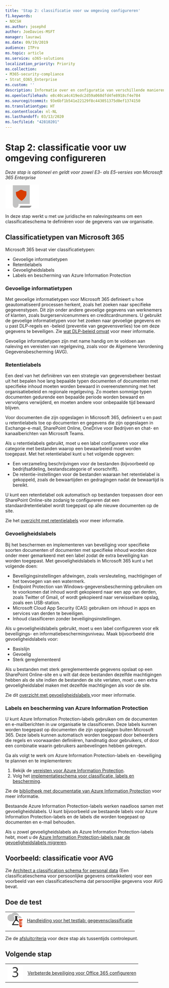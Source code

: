 ```yaml
---
title: 'Stap 2: classificatie voor uw omgeving configureren'
f1.keywords:
- NOCSH
ms.author: josephd
author: JoeDavies-MSFT
manager: laurawi
ms.date: 09/19/2019
audience: ITPro
ms.topic: article
ms.service: o365-solutions
localization_priority: Priority
ms.collection:
- M365-security-compliance
- Strat_O365_Enterprise
ms.custom: ''
description: Informatie over en configuratie van verschillende manieren om gegevens in uw organisatie te classificeren.
ms.openlocfilehash: e8c40ca4c419edc2d59a060dfd4fe8918cf4e784
ms.sourcegitcommit: 93e6bf1b541e22129f8c443051375d0ef1374150
ms.translationtype: HT
ms.contentlocale: nl-NL
ms.lasthandoff: 03/13/2020
ms.locfileid: "42810201"
---
```

# <a name="step-2-configure-classification-for-your-environment"></a>Stap 2: classificatie voor uw omgeving configureren

*Deze stap is optioneel en geldt voor zowel E3- als E5-versies van Microsoft 365 Enterprise*

![Fase 6: Gegevensbeveiliging](../media/deploy-foundation-infrastructure/infoprotection_icon-small.png)

In deze stap werkt u met uw juridische en nalevingsteams om een classificatieschema te definiëren voor de gegevens van uw organisatie.

## <a name="microsoft-365-classification-types"></a>Classificatietypen van Microsoft 365

Microsoft 365 bevat vier classificatietypen:

- Gevoelige informatietypen
- Retentielabels
- Gevoeligheidslabels
- Labels en bescherming van Azure Information Protection

### <a name="sensitive-information-types"></a>Gevoelige informatietypen

Met gevoelige informatietypen voor Microsoft 365 definieert u hoe geautomatiseerd processen herkent, zoals het zoeken naar specifieke gegevenstypen. Dit zijn onder andere gevoelige gegevens van werknemers of klanten, zoals burgerservicenummers en creditcardnummers. U gebruikt de gevoelige informatietypen voor het zoeken naar gevoelige gegevens en u past DLP-regels en -beleid (preventie van gegevensverlies) toe om deze gegevens te beveiligen. Zie [wat DLP-beleid omvat](https://docs.microsoft.com/office365/securitycompliance/data-loss-prevention-policies#what-a-dlp-policy-contains) voor meer informatie. 

Gevoelige informatietypen zijn met name handig om te voldoen aan naleving en vereisten van regelgeving, zoals voor de Algemene Verordening Gegevensbescherming (AVG).

### <a name="retention-labels"></a>Retentielabels

Een deel van het definiëren van een strategie van gegevensbeheer bestaat uit het bepalen hoe lang bepaalde typen documenten of documenten met specifieke inhoud moeten worden bewaard in overeenstemming met het organisatiebeleid en regionale regelgeving. Zo moeten sommige typen documenten gedurende een bepaalde periode worden bewaard en vervolgens verwijderd, en moeten andere voor onbepaalde tijd bewaard blijven.

Voor documenten die zijn opgeslagen in Microsoft 365, definieert u en past u retentielabels toe op documenten en gegevens die zijn opgeslagen in Exchange-e-mail, SharePoint Online, OneDrive voor Bedrijven en chat- en kanaalberichten van Microsoft Teams. 

Als u retentielabels gebruikt, moet u een label configureren voor elke categorie met bestanden waarop een bewaarbeleid moet worden toegepast. Met het retentielabel kunt u het volgende opgeven:

- Een verzameling beschrijvingen voor de bestanden (bijvoorbeeld op bedrijfsafdeling, bestandscategorie of voorschrift).
- De retentie-instellingen voor de bestanden waaraan het retentielabel is gekoppeld, zoals de bewaartijden en gedragingen nadat de bewaartijd is bereikt.

U kunt een retentielabel ook automatisch op bestanden toepassen door een SharePoint Online-site zodanig te configureren dat een standaardretentielabel wordt toegepast op alle nieuwe documenten op de site. 

Zie het [overzicht met retentielabels](https://docs.microsoft.com/office365/securitycompliance/labels) voor meer informatie.

### <a name="sensitivity-labels"></a>Gevoeligheidslabels

Bij het beschermen en implementeren van beveiliging voor specifieke soorten documenten of documenten met specifieke inhoud worden deze onder meer gemarkeerd met een label zodat de extra beveiliging kan worden toegepast. Met gevoeligheidslabels in Microsoft 365 kunt u het volgende doen:

- Beveiligingsinstellingen afdwingen, zoals versleuteling, machtigingen of het toevoegen van een watermerk.
- Endpoint Protection van Windows-gegevensbescherming gebruiken om te voorkomen dat inhoud wordt gekopieerd naar een app van derden, zoals Twitter of Gmail, of wordt gekopieerd naar verwisselbare opslag, zoals een USB-station.
- Microsoft Cloud App Security (CAS) gebruiken om inhoud in apps en services van derden te beveiligen. 
- Inhoud classificeren zonder beveiligingsinstellingen.

Als u gevoeligheidslabels gebruikt, moet u een label configureren voor elk beveiligings- en informatiebeschermingsniveau. Maak bijvoorbeeld drie gevoeligheidslabels voor:

- Basislijn
- Gevoelig
- Sterk gereglementeerd

Als u bestanden met sterk gereglementeerde gegevens opslaat op een SharePoint Online-site en u wilt dat deze bestanden dezelfde machtigingen hebben als de site indien de bestanden de site verlaten, moet u een extra gevoeligheidslabel maken met dezelfde machtigingen als voor de site.

Zie dit [overzicht met gevoeligheidslabels ](https://docs.microsoft.com/office365/securitycompliance/sensitivity-labels) voor meer informatie.

### <a name="azure-information-protection-labels-and-protection"></a>Labels en bescherming van Azure Information Protection

U kunt Azure Information Protection-labels gebruiken om de documenten en e-mailberichten in uw organisatie te classificeren. Deze labels kunnen worden toegepast op documenten die zijn opgeslagen buiten Microsoft 365. Deze labels kunnen automatisch worden toegepast door beheerders die regels en voorwaarden definiëren, handmatig door gebruikers, of door een combinatie waarin gebruikers aanbevelingen hebben gekregen.

Ga als volgt te werk om Azure Information Protection-labels en -beveiliging te plannen en te implementeren:

1. Bekijk de [vereisten voor Azure Information Protection](https://docs.microsoft.com/information-protection/get-started/requirements).
2. Volg het [implementatieschema voor classificatie, labels en bescherming](https://docs.microsoft.com/information-protection/plan-design/deployment-roadmap#deployment-roadmap-for-classification-labeling-and-protection).

Zie de [bibliotheek met documentatie van Azure Information Protection](https://docs.microsoft.com/information-protection/) voor meer informatie.

Bestaande Azure Information Protection-labels werken naadloos samen met gevoeligheidslabels. U kunt bijvoorbeeld uw bestaande labels voor Azure Information Protection-labels en de labels die worden toegepast op documenten en e-mail behouden.

Als u zowel gevoeligheidslabels als Azure Information Protection-labels hebt, moet u de [Azure Information Protection-labels naar de gevoeligheidslabels migreren](https://docs.microsoft.com/office365/securitycompliance/sensitivity-labels#how-sensitivity-labels-work-with-existing-azure-information-protection-labels).

## <a name="example-classification-for-gdpr"></a>Voorbeeld: classificatie voor AVG

Zie [Architect a classification schema for personal data](https://docs.microsoft.com/office365/enterprise/architect-a-classification-schema-for-personal-data) (Een classificatieschema voor persoonlijke gegevens ontwikkelen) voor een voorbeeld van een classificatieschema dat persoonlijke gegevens voor AVG bevat.

## <a name="take-it-for-a-test-drive"></a>Doe de test

|||
|:-------|:-----|
|![Testlabrichtlijnen voor de Microsoft-Cloud](../media/m365-enterprise-test-lab-guides/cloud-tlg-icon-small.png)| [Handleiding voor het testlab: gegevensclassificatie](data-classification-microsoft-365-enterprise-dev-test-environment.md) |
|||

Zie de [afsluitcriteria](infoprotect-exit-criteria.md#crit-infoprotect-step2) voor deze stap als tussentijds controlepunt.

## <a name="next-step"></a>Volgende stap

|||
|:-------|:-----|
|![Stap 3](../media/stepnumbers/Step3.png)|[Verbeterde beveiliging voor Office 365 configureren](infoprotect-configure-increased-security-office-365.md)|

